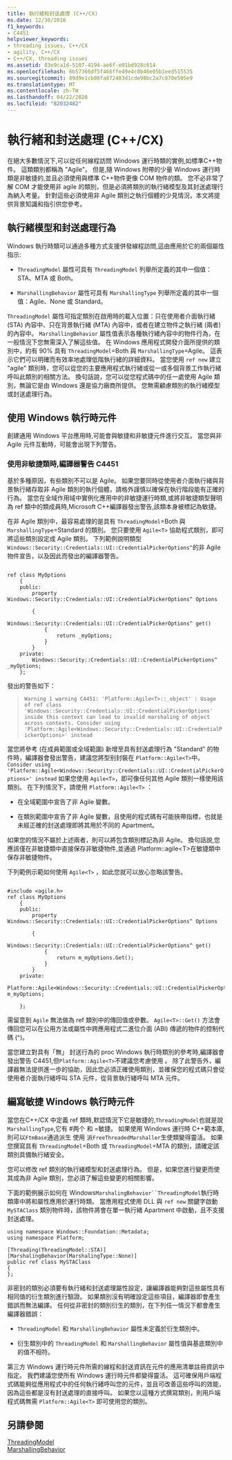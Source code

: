 ```yaml
---
title: 執行緒和封送處理 (C++/CX)
ms.date: 12/30/2016
f1_keywords:
- C4451
helpviewer_keywords:
- threading issues, C++/CX
- agility, C++/CX
- C++/CX, threading issues
ms.assetid: 83e9ca1d-5107-4194-ae6f-e01bd928c614
ms.openlocfilehash: 6b57366df5f466ffe49e4c0b46e05b1eed515535
ms.sourcegitcommit: 89d9e1cb08fa872483d1cde98bc2a7c870e505e9
ms.translationtype: MT
ms.contentlocale: zh-TW
ms.lasthandoff: 04/22/2020
ms.locfileid: "82032482"
---
```

# <a name="threading-and-marshaling-ccx"></a>執行緒和封送處理 (C++/CX)

在絕大多數情況下,可以從任何線程訪問 Windows 運行時類的實例,如標準C++物件。 這類類別都稱為 "Agile"。 但是,隨 Windows 附帶的少量 Windows 運行時類是非敏捷的,並且必須使用與標準 C++物件更像 COM 物件的類。 您不必非常了解 COM 才能使用非 agile 的類別，但是必須將類別的執行緒模型及其封送處理行為納入考量。 針對這些必須使用非 Agile 類別之執行個體的少見情況，本文將提供背景知識和指引供您參考。

## <a name="threading-model-and-marshaling-behavior"></a>執行緒模型和封送處理行為

Windows 執行時類可以通過多種方式支援併發線程訪問,這由應用於它的兩個屬性指示:

- `ThreadingModel` 屬性可具有 `ThreadingModel` 列舉所定義的其中一個值：STA、MTA 或 Both。

- `MarshallingBehavior` 屬性可具有 `MarshallingType` 列舉所定義的其中一個值：Agile、None 或 Standard。

`ThreadingModel` 屬性可指定類別在啟用時的載入位置：只在使用者介面執行緒 (STA) 內容中、只在背景執行緒 (MTA) 內容中，或者在建立物件之執行緒 (兩者) 的內容中。 `MarshallingBehavior` 屬性值表示各種執行緒內容中的物件行為，在一般情況下您無需深入了解這些值。  在 Windows 應用程式開發介面所提供的類別中，約有 90% 具有 `ThreadingModel`=Both 與 `MarshallingType`=Agile。 這表示它們可以明確而有效率地處理低階執行緒的詳細資料。   當您使用 `ref new` 建立 "agile" 類別時，您可以從您的主要應用程式執行緒或從一或多個背景工作執行緒呼叫此類別的相關方法。  換句話說，您可以從您程式碼中的任一處使用 Agile 類別，無論它是由 Windows 還是協力廠商所提供。 您無需顧慮類別的執行緒模型或封送處理行為。

## <a name="consuming-windows-runtime-components"></a>使用 Windows 執行時元件

創建通用 Windows 平台應用時,可能會與敏捷和非敏捷元件進行交互。 當您與非 Agile 元件互動時，可能會出現下列警告。

### <a name="compiler-warning-c4451-when-consuming-non-agile-classes"></a>使用非敏捷類時,編譯器警告 C4451

基於多種原因，有些類別不可以是 Agile。 如果您要同時從使用者介面執行緒與背景執行緒存取非 Agile 類別的執行個體，請格外謹慎以確保在執行階段能有正確的行為。 當您在全域作用域中實例化應用中的非敏捷運行時類,或將非敏捷類型聲明為 ref 類中的類成員時,Microsoft C++編譯器發出警告,該類本身被標記為敏捷。

在非 Agile 類別中，最容易處理的是具有 `ThreadingModel`=Both 與 `MarshallingType`=Standard 的類別。  您只要使用 `Agile<T>` 協助程式類別，即可將這些類別設定成 Agile 類別。   下列範例說明類型 `Windows::Security::Credentials::UI::CredentialPickerOptions^`的非 Agile 物件宣告，以及因此而發出的編譯器警告。

```

ref class MyOptions
    {
    public:
        property Windows::Security::Credentials::UI::CredentialPickerOptions^ Options

        {
            Windows::Security::Credentials::UI::CredentialPickerOptions^ get()
            {
                return _myOptions;
            }
        }
    private:
        Windows::Security::Credentials::UI::CredentialPickerOptions^ _myOptions;
    };
```

發出的警告如下：

> `Warning 1 warning C4451: 'Platform::Agile<T>::_object' : Usage of ref class 'Windows::Security::Credentials::UI::CredentialPickerOptions' inside this context can lead to invalid marshaling of object across contexts. Consider using 'Platform::Agile<Windows::Security::Credentials::UI::CredentialPickerOptions>' instead`

當您將參考 (在成員範圍或全域範圍) 新增至具有封送處理行為 "Standard" 的物件時，編譯器會發出警告，建議您將型别封裝在 `Platform::Agile<T>`中。 `Consider using 'Platform::Agile<Windows::Security::Credentials::UI::CredentialPickerOptions>' instead` 如果您使用 `Agile<T>`，即可像任何其他 Agile 類別一樣使用該類別。 在下列情況下，請使用 `Platform::Agile<T>` ：

- 在全域範圍中宣告了非 Agile 變數。

- 在類別範圍中宣告了非 Agile 變數，且使用的程式碼有可能挾帶指標，也就是未經正確的封送處理即將其用於不同的 Apartment。

如果您的情況不屬於上述兩者，則可以將包含類別標記為非 Agile。 換句話說,您應該僅在非敏捷類中直接保存非敏捷物件,並通過 Platform::agile\<T>在敏捷類中保存非敏捷物件。

下列範例示範如何使用 `Agile<T>` ，如此您就可以放心忽略該警告。

```

#include <agile.h>
ref class MyOptions
    {
    public:
        property Windows::Security::Credentials::UI::CredentialPickerOptions^ Options

        {
            Windows::Security::Credentials::UI::CredentialPickerOptions^ get()
            {
                return m_myOptions.Get();
            }
        }
    private:
        Platform::Agile<Windows::Security::Credentials::UI::CredentialPickerOptions^> m_myOptions;

    };
```

需留意到 `Agile` 無法做為 ref 類別中的傳回值或參數。 `Agile<T>::Get()` 方法會傳回您可以在公用方法或屬性中跨應用程式二進位介面 (ABI) 傳遞的物件的控制代碼 (^)。

當您建立對具有「無」 封送行為的 proc Windows 執行時類別的參考時,編譯器會發出警告 C4451,但`Platform::Agile<T>`不建議您考慮使用 。  除了此警告外，編譯器無法提供進一歩的協助，因此您必須正確使用類別，並確保您的程式碼只會從使用者介面執行緒呼叫 STA 元件，從背景執行緒呼叫 MTA 元件。

## <a name="authoring-agile-windows-runtime-components"></a>編寫敏捷 Windows 執行時元件

當您在C++/CX 中定義 ref 類時,默認情況下它是敏捷的,`ThreadingModel`也就是說`MarshallingType`,它有 #两个 和 =敏捷。  如果使用 Windows 運行時 C++範本庫,則可以`FtmBase`通過派生 使用 派`FreeThreadedMarshaller`生使類變得靈活。  如果您撰寫具有 `ThreadingModel`=Both 或 `ThreadingModel`=MTA 的類別，請確定該類別具備執行緒安全。

您可以修改 ref 類別的執行緒模型和封送處理行為。 但是，如果您進行變更而使其成為非 Agile 類別，您必須了解這些變更的相關影響。

下面的範例展示如何在 Windows`MarshalingBehavior``ThreadingModel`執行時 類庫中將和屬性應用於運行時類。 當應用程式使用 DLL 與 `ref new` 關鍵字啟動 `MySTAClass` 類別物件時，該物件將會在單一執行緒 Apartment 中啟動，且不支援封送處理。

```
using namespace Windows::Foundation::Metadata;
using namespace Platform;

[Threading(ThreadingModel::STA)]
[MarshalingBehavior(MarshalingType::None)]
public ref class MySTAClass
{
};
```

非密封的類別必須要有執行緒和封送處理屬性設定，讓編譯器能夠對這些屬性具有相同值的衍生類別進行驗證。 如果類別沒有明確設定這些項目，編譯器即會產生錯誤而無法編譯。 任何從非密封的類別衍生的類別，在下列任一情況下都會產生編譯器錯誤：

- `ThreadingModel` 和 `MarshallingBehavior` 屬性未定義於衍生類別中。

- 衍生類別中的 `ThreadingModel` 和 `MarshallingBehavior` 屬性值與基底類別中的值不相符。

第三方 Windows 運行時元件所需的線程和封送資訊在元件的應用清單註冊資訊中指定。 我們建議您使所有 Windows 運行時元件都變得靈活。 這可確保用戶端程式碼能夠從應用程式中的任何執行緒呼叫您的元件，並且可改善這些呼叫的效能，因為這些都是沒有封送處理的直接呼叫。 如果您以這種方式撰寫類別，則用戶端程式碼無需 `Platform::Agile<T>` 即可使用您的類別。

## <a name="see-also"></a>另請參閱

[ThreadingModel](/uwp/api/windows.foundation.metadata.threadingmodel)<br/>
[MarshallingBehavior](/uwp/api/windows.foundation.metadata.marshalingbehaviorattribute)
